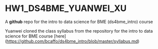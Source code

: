 # HW1_DS4BME_YUANWEI_XU
A **github** repo for the intro to data science for BME (ds4bme_intro) course

Yuanwei cloned the class syllabus from the repository for the intro to data science for BME course [here] (https://github.com/bcaffo/ds4bme_intro/blob/master/syllabus.md)
